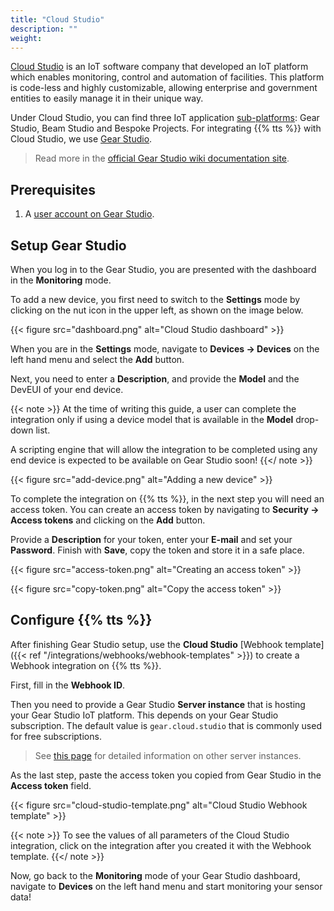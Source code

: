 ```yaml
---
title: "Cloud Studio"
description: ""
weight:
---
```


[Cloud Studio](https://www.cloud.studio/) is an IoT software company that developed an IoT platform which enables monitoring, control and automation of facilities. This platform is code-less and highly customizable, allowing enterprise and government entities to easily manage it in their unique way.

<!--more-->

Under Cloud Studio, you can find three IoT application [sub-platforms](https://www.cloud.studio/products/): Gear Studio, Beam Studio and Bespoke Projects. For integrating {{% tts %}} with Cloud Studio, we use [Gear Studio](https://www.cloud.studio/gear-studio-iot-application-platform/).

> Read more in the [official Gear Studio wiki documentation site](https://wiki.cloud.studio/).

## Prerequisites

1. A [user account on Gear Studio](https://gear.cloud.studio/gear/common/sign-up).

## Setup Gear Studio

When you log in to the Gear Studio, you are presented with the dashboard in the **Monitoring** mode. 

To add a new device, you first need to switch to the **Settings** mode by clicking on the nut icon in the upper left, as shown on the image below.

{{< figure src="dashboard.png" alt="Cloud Studio dashboard" >}}

When you are in the **Settings** mode, navigate to **Devices &#8594; Devices** on the left hand menu and select the **Add** button.

Next, you need to enter a **Description**, and provide the **Model** and the DevEUI of your end device.

{{< note >}} At the time of writing this guide, a user can complete the integration only if using a device model that is available in the **Model** drop-down list.

A scripting engine that will allow the integration to be completed using any end device is expected to be available on Gear Studio soon! {{</ note >}}

{{< figure src="add-device.png" alt="Adding a new device" >}}

To complete the integration on {{% tts %}}, in the next step you will need an access token. You can create an access token by navigating to **Security &#8594; Access tokens** and clicking on the **Add** button.

Provide a **Description** for your token, enter your **E-mail** and set your **Password**. Finish with **Save**, copy the token and store it in a safe place.

{{< figure src="access-token.png" alt="Creating an access token" >}}

{{< figure src="copy-token.png" alt="Copy the access token" >}}

## Configure {{% tts %}}

After finishing Gear Studio setup, use the **Cloud Studio** [Webhook template]({{< ref "/integrations/webhooks/webhook-templates" >}}) to create a Webhook integration on {{% tts %}}.

First, fill in the **Webhook ID**.

Then you need to provide a Gear Studio **Server instance** that is hosting your Gear Studio IoT platform. This depends on your Gear Studio subscription. The default value is `gear.cloud.studio` that is commonly used for free subscriptions.

> See [this page](https://wiki.cloud.studio/en/page/174) for detailed information on other server instances.

As the last step, paste the access token you copied from Gear Studio in the **Access token** field.

{{< figure src="cloud-studio-template.png" alt="Cloud Studio Webhook template" >}}

{{< note >}} To see the values of all parameters of the Cloud Studio integration, click on the integration after you created it with the Webhook template. {{</ note >}}

Now, go back to the **Monitoring** mode of your Gear Studio dashboard, navigate to **Devices** on the left hand menu and start monitoring your sensor data!